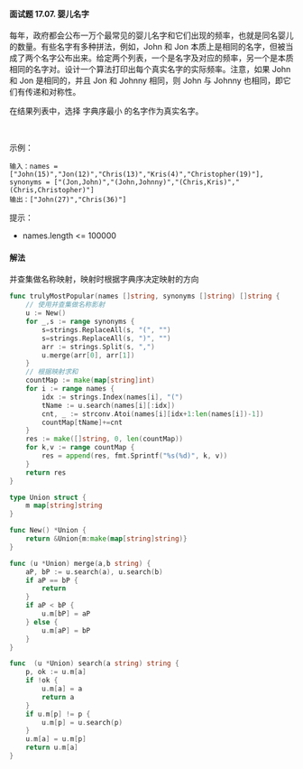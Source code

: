 #### 面试题 17.07. 婴儿名字

每年，政府都会公布一万个最常见的婴儿名字和它们出现的频率，也就是同名婴儿的数量。有些名字有多种拼法，例如，John 和 Jon 本质上是相同的名字，但被当成了两个名字公布出来。给定两个列表，一个是名字及对应的频率，另一个是本质相同的名字对。设计一个算法打印出每个真实名字的实际频率。注意，如果 John 和 Jon 是相同的，并且 Jon 和 Johnny 相同，则 John 与 Johnny 也相同，即它们有传递和对称性。

在结果列表中，选择 字典序最小 的名字作为真实名字。

 

示例：
```
输入：names = ["John(15)","Jon(12)","Chris(13)","Kris(4)","Christopher(19)"], synonyms = ["(Jon,John)","(John,Johnny)","(Chris,Kris)","(Chris,Christopher)"]
输出：["John(27)","Chris(36)"]
```

提示：
- names.length <= 100000

#### 解法
并查集做名称映射，映射时根据字典序决定映射的方向
```go
func trulyMostPopular(names []string, synonyms []string) []string {
    // 使用并查集做名称影射
    u := New()
    for _,s := range synonyms {
		s=strings.ReplaceAll(s, "(", "")
		s=strings.ReplaceAll(s, ")", "")
		arr := strings.Split(s, ",")
		u.merge(arr[0], arr[1])
	}
    // 根据映射求和
    countMap := make(map[string]int)
    for i := range names {
        idx := strings.Index(names[i], "(")
        tName := u.search(names[i][:idx])
        cnt, _ := strconv.Atoi(names[i][idx+1:len(names[i])-1])
        countMap[tName]+=cnt
    }
    res := make([]string, 0, len(countMap))
    for k,v := range countMap {
        res = append(res, fmt.Sprintf("%s(%d)", k, v))
    }
    return res
}

type Union struct {
    m map[string]string
}

func New() *Union {
    return &Union{m:make(map[string]string)}
}

func (u *Union) merge(a,b string) {
    aP, bP := u.search(a), u.search(b)
    if aP == bP {
        return
    }
    if aP < bP {
        u.m[bP] = aP
    } else {
        u.m[aP] = bP
    }
}

func  (u *Union) search(a string) string {
    p, ok := u.m[a]
    if !ok {
        u.m[a] = a
        return a
    }
    if u.m[p] != p {
        u.m[p] = u.search(p)
    }
    u.m[a] = u.m[p]
    return u.m[a]
}
```